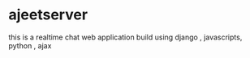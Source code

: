 # ajeetserver
this is a realtime chat web application build using django , javascripts, python , ajax
